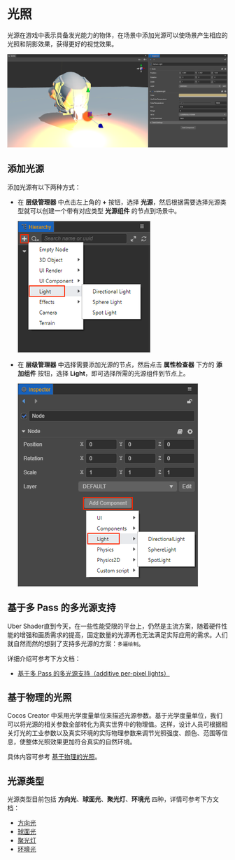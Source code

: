 # 光照

光源在游戏中表示具备发光能力的物体，在场景中添加光源可以使场景产生相应的光照和阴影效果，获得更好的视觉效果。

![light scene](light/lighting.png)

## 添加光源

添加光源有以下两种方式：

- 在 **层级管理器** 中点击左上角的 **+** 按钮，选择 **光源**，然后根据需要选择光源类型就可以创建一个带有对应类型 **光源组件** 的节点到场景中。

  ![add light](light/add-light.png)

- 在 **层级管理器** 中选择需要添加光源的节点，然后点击 **属性检查器** 下方的 **添加组件** 按钮，选择 **Light**，即可选择所需的光源组件到节点上。

  ![add light2](light/add-light2.png)

## 基于多 Pass 的多光源支持

Uber Shader直到今天，在一些性能受限的平台上，仍然是主流方案，随着硬件性能的增强和画质需求的提高，固定数量的光源再也无法满足实际应用的需求。人们就自然而然的想到了支持多光源的方案：`多遍绘制`。

详细介绍可参考下方文档：

- [基于多 Pass 的多光源支持（additive per-pixel lights）](light/additive-per-pixel-lights.md)

## 基于物理的光照

Cocos Creator 中采用光学度量单位来描述光源参数。基于光学度量单位，我们可以将光源的相关参数全部转化为真实世界中的物理值。这样，设计人员可根据相关灯光的工业参数以及真实环境的实际物理参数来调节光照强度、颜色、范围等信息，使整体光照效果更加符合真实的自然环境。

具体内容可参考 [基于物理的光照](light/pbr-lighting.md)。

## 光源类型

光源类型目前包括 **方向光**、**球面光**、**聚光灯**、**环境光** 四种，详情可参考下方文档：

- [方向光](light/dir-light.md)
- [球面光](light/sphere-light.md)
- [聚光灯](light/spot-light.md)
- [环境光](./ambient.md)
